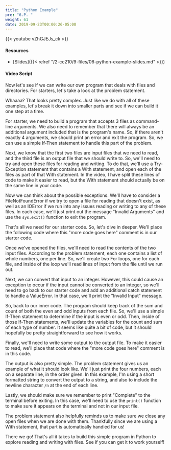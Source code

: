 ```yaml
---
title: "Python Example"
pre: "6.P. "
weight: 61
date: 2019-09-23T00:00:26-05:00
---
```


{{< youtube vZhGJEJs_ck >}}

#### Resources

* [Slides]({{< relref "/2-cc210/9-files/06-python-example-slides.md" >}})

#### Video Script

Now let's see if we can write our own program that deals with files and directories. For starters, let's take a look at the problem statement.

Whaaaa? That looks pretty complex. Just like we do with all of these examples, let's break it down into smaller parts and see if we can build it one step at a time.

For starter, we need to build a program that accepts 3 files as command-line arguments. We also need to remember that there will always be an additional argument included that is the program's name. So, if there aren't exactly 4 arguments, we should print an error and exit the program. So, we can use a simple If-Then statement to handle this part of the problem.

Next, we know that the first two files are input files that we need to read, and the third file is an output file that we should write to. So, we'll need to try and open these files for reading and writing. To do that, we'll use a Try-Exception statement that contains a With statement, and open each of the files as part of that With statement. In the video, I have split these lines of code to make it easier to read, but the With statement should actually be on the same line in your code.

Now we can think about the possible exceptions. We'll have to consider a FileNotFoundError if we try to open a file for reading that doesn't exist, as well as an IOError if we run into any issues reading or writing to any of these files. In each case, we'll just print out the message "Invalid Arguments" and use the `sys.exit()` function to exit the program.

That's all we need for our starter code. So, let's dive in deeper. We'll place the following code where this "more code goes here" comment is in our starter code.

Once we've opened the files, we'll need to read the contents of the two input files. According to the problem statement, each one contains a list of whole numbers, one per line. So, we'll create two For loops, one for each file, and inside of the loop we'll read lines of input from the file until we run out.

Next, we can convert that input to an integer. However, this could cause an exception to occur if the input cannot be converted to an integer, so we'll need to go back to our starter code and add an additional catch statement to handle a ValueError. In that case, we'll print the "Invalid Input" message.

So, back to our inner code. The program should keep track of the sum and count of both the even and odd inputs from each file. So, we'll use a simple If-Then statement to determine if the input is even or odd. Then, inside of those If-Then statements, we'll update the variables for the count and sum of each type of number. It seems like quite a bit of code, but it should hopefully be pretty straightforward to see how it works.

Finally, we'll need to write some output to the output file. To make it easier to read, we'll place that code where the "more code goes here" comment is in this code.

The output is also pretty simple. The problem statement gives us an example of what it should look like. We'll just print the four numbers, each on a separate line, in the order given. In this example, I'm using a short formatted string to convert the output to a string, and also to include the newline character `/n` at the end of each line.

Lastly, we should make sure we remember to print "Complete" to the terminal before exiting. In this case, we'll need to use the `print()` function to make sure it appears on the terminal and not in our input file.

The problem statement also helpfully reminds us to make sure we close any open files when we are done with them. Thankfully since we are using a With statement, that part is automatically handled for us!

There we go! That's all it takes to build this simple program in Python to explore reading and writing with files. See if you can get it to work yourself!
